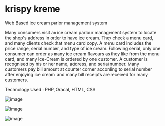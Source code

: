 # krispy kreme 
Web Based ice cream parlor management system 

Many consumers visit an ice cream parlour management system to locate the shop's address in order to have ice cream.
They check a menu card, and many clients check that menu card copy. A menu card includes the price range, serial number, and type of ice cream. 
Following serial, only one consumer can order as many ice cream flavours as they like from the menu card, and many Ice-Cream is ordered by one customer.
A customer is recognised by his or her name, address, and serial number. 
Many customers pay bill amount at counter corner according to serial number after enjoying ice cream, and many bill receipts are received for many customers.

Technology Used : PHP, Oracal, HTML, CSS

![image](https://user-images.githubusercontent.com/57573621/210289684-3f3627b5-e822-4251-8c2f-bf5adf87ef65.png)

![image](https://user-images.githubusercontent.com/57573621/210289703-e50d2a6b-b245-4976-af14-a19c5d1158bd.png)

![image](https://user-images.githubusercontent.com/57573621/210289727-b1e82ae8-03ad-41d4-9009-74610f273354.png)

